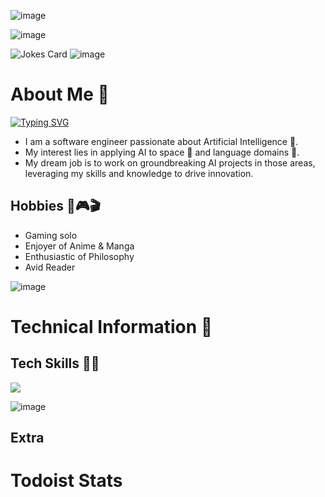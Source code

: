 ![image](https://github.com/JustAsteri/justastesri/assets/83469583/35ab7830-4c89-40e8-89ed-d1110c85ab14)

![image](https://github.com/JustAsteri/justastesri/assets/83469583/3204b852-e154-4208-8162-2c61ac19e7c1)

![Jokes Card](https://readme-jokes.vercel.app/api)
![image](https://github.com/JustAsteri/justastesri/assets/83469583/ae489dd0-5786-4700-a6e6-8b2ff27b4714)

# About Me 💬
[![Typing SVG](https://readme-typing-svg.demolab.com?font=JetBrains&lines=JustAsteri+says+こんにちは！👋)](https://git.io/typing-svg)
- I am a software engineer passionate about Artificial Intelligence 🤖.
- My interest lies in applying AI to space 🚀 and language domains 💬.
- My dream job is to work on groundbreaking AI projects in those areas, leveraging my skills and knowledge to drive innovation.

## Hobbies 🧩🎮🎬
- Gaming solo
- Enjoyer of Anime & Manga
- Enthusiastic of Philosophy
- Avid Reader

![image](https://github.com/JustAsteri/justastesri/assets/83469583/8df9be6d-b739-4177-8dcb-351a6438008b)

# Technical Information 🦾

## Tech Skills 🧑‍💻
<img
  src="https://cr-skills-chart-widget.azurewebsites.net/api/api?username=justasteri"
/>

![image](https://github.com/JustAsteri/justastesri/assets/83469583/f40ea13c-0335-4f14-8a3e-6bcc968d4cb9)

## Extra

# Todoist Stats

<!-- TODO-IST:START -->
<!-- TODO-IST:END -->
